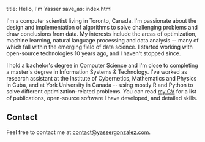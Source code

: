 title: Hello, I'm Yasser
save_as: index.html

I'm a computer scientist living in Toronto, Canada. I'm passionate
about the design and implementation of algorithms to solve challenging
problems and draw conclusions from data. My interests include the
areas of optimization, machine learning, natural language processing
and data analysis -- many of which fall within the emerging field of
data science. I started working with open-source technologies 10 years
ago, and I haven't stopped since.

I hold a bachelor's degree in Computer Science and I'm close to
completing a master's degree in Information Systems & Technology.
I've worked as research assistant at the Institute of Cybernetics,
Mathematics and Physics in Cuba, and at York University in Canada --
using mostly R and Python to solve different optimization-related
problems. You can read [my CV](cv/) for a list of publications,
open-source software I have developed, and detailed skills.

## Contact

Feel free to contact me at <contact@yassergonzalez.com>.
